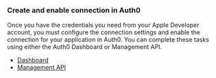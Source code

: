 ### Create and enable connection in Auth0

Once you have the credentials you need from your Apple Developer account, you must configure the connection settings and enable the connection for your application in Auth0. You can complete these tasks using either the Auth0 Dashboard or Management API.

<div class="code-picker">
  <div class="languages-bar">
    <ul>
      <li><a href="#dashboard" data-toggle="tab">Dashboard</a></li>
      <li><a href="#mgmt-api" data-toggle="tab">Management API</a></li>
    </ul>
  </div>
  <div class="tab-content">
    <div id="dashboard" class="tab-pane active">
